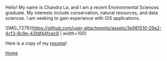 Hello! My name is Chandra La, and I am a recent Environmental Sciences graduate. My interests include conservation, natural resources, and data sciences. I am seeking to gain experience with GIS applications. 


![IMG_7279](https://github.com/user-attachments/assets/3e981510-29a2-4cf3-8c9e-43fdf44fcec9 | width=100)


Here is a copy of my [resume](CV.md)!

[Home](README.md)
